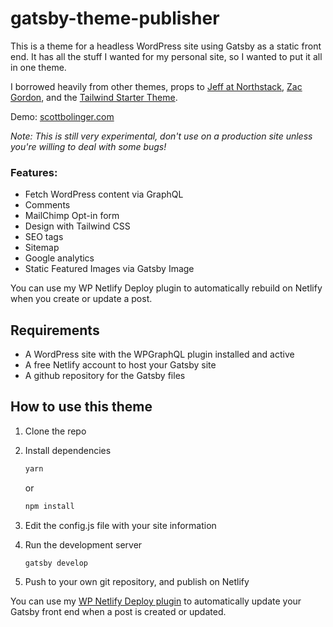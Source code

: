 # gatsby-theme-publisher

This is a theme for a headless WordPress site using Gatsby as a static front end. It has all the stuff I wanted for my personal site, so I wanted to put it all in one theme.

I borrowed heavily from other themes, props to [Jeff at Northstack](https://github.com/northstack/gatsby-wordpress-twenty-nineteen), [Zac Gordon](https://github.com/zgordon/tabor-gatsby-theme), and the [Tailwind Starter Theme](https://github.com/talensjr/gatsby-theme-tailwindcss).

Demo: [scottbolinger.com](https://scottbolinger.com)

*Note: This is still very experimental, don't use on a production site unless you're willing to deal with some bugs!*

### Features:

- Fetch WordPress content via GraphQL
- Comments
- MailChimp Opt-in form
- Design with Tailwind CSS
- SEO tags
- Sitemap
- Google analytics
- Static Featured Images via Gatsby Image

You can use my WP Netlify Deploy plugin to automatically rebuild on Netlify when you create or update a post.

## Requirements

- A WordPress site with the WPGraphQL plugin installed and active
- A free Netlify account to host your Gatsby site
- A github repository for the Gatsby files

## How to use this theme

1.  Clone the repo
2.  Install dependencies


    ```sh
    yarn
    ```

    or

    ```sh
    npm install
    ```

3. Edit the config.js file with your site information

4. Run the development server

   ```sh
   gatsby develop
   ```

5. Push to your own git repository, and publish on Netlify

You can use my [WP Netlify Deploy plugin](https://github.com/scottopolis/wp-netlify-deploy) to automatically update your Gatsby front end when a post is created or updated. 